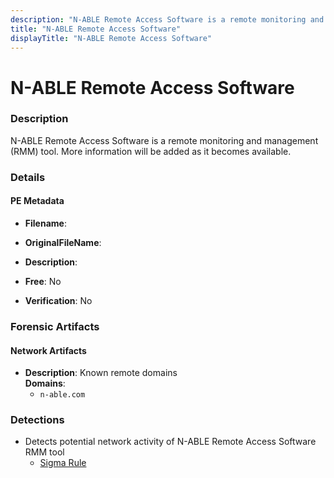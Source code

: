 ```yaml
---
description: "N-ABLE Remote Access Software is a remote monitoring and management (RMM) tool. More information will be added as it becomes available."
title: "N-ABLE Remote Access Software"
displayTitle: "N-ABLE Remote Access Software"
---
```




# N-ABLE Remote Access Software


### Description

N-ABLE Remote Access Software is a remote monitoring and management (RMM) tool. More information will be added as it becomes available.




### Details


#### PE Metadata
- **Filename**: 
- **OriginalFileName**: 
- **Description**: 


- **Free**: No

- **Verification**: No





### Forensic Artifacts




#### Network Artifacts
- **Description**: Known remote domains
<br/>**Domains**:
    - `n-able.com`


### Detections
- Detects potential network activity of N-ABLE Remote Access Software RMM tool
  - [Sigma Rule](https://github.com/magicsword-io/LOLRMM/blob/main/detections/sigma/n-able_remote_access_software_network_sigma.yml)



